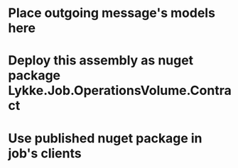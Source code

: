 ﻿# Place outgoing message's models here
# Deploy this assembly as nuget package Lykke.Job.OperationsVolume.Contract
# Use published nuget package in job's clients